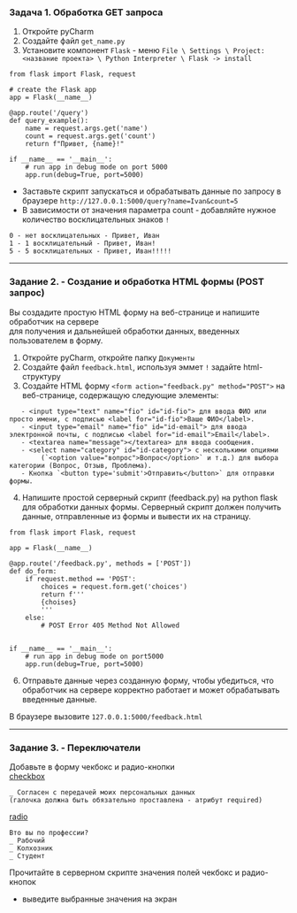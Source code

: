 ### Задача 1. Обработка GET запроса

1. Откройте pyCharm
2. Создайте файл `get_name.py`
3. Установите компонент `Flask` - меню `File \ Settings \ Project:<название проекта> \ Python Interpreter \ Flask -> install`
```
from flask import Flask, request

# create the Flask app
app = Flask(__name__)

@app.route('/query')
def query_example():
    name = request.args.get('name')
    count = request.args.get('count')
    return f"Привет, {name}!"

if __name__ == '__main__':
    # run app in debug mode on port 5000
    app.run(debug=True, port=5000)
```
- Заставьте скрипт запускаться и обрабатывать данные по запросу в браузере
`http://127.0.0.1:5000/query?name=Ivan&count=5`  
- В зависимости от значения параметра count - добавляйте нужное количество восклицательных знаков `!`
```
0 - нет восклицательных - Привет, Иван
1 - 1 восклицательный - Привет, Иван!
5 - 5 восклицательных - Привет, Иван!!!!!
```

<hr>
    
### Задание 2. - Создание и обработка HTML формы (POST запрос)

Вы создадите простую HTML форму на веб-странице и напишите обработчик на сервере  
для получения и дальнейшей обработки данных, введенных пользователем в форму.

1. Откройте pyCharm, откройте папку `Документы`
2. Создайте файл `feedback.html`, используя эммет `!` задайте html-структуру 
3. Создайте HTML форму `<form action="feedback.py" method="POST">` на веб-странице, содержащую следующие элементы:
```
   - <input type="text" name="fio" id="id-fio"> для ввода ФИО или просто имени, c подписью <label for="id-fio">Ваше ФИО</label>.
   - <input type="email" name="fio" id="id-email"> для ввода электронной почты, c подписью <label for="id-email">Email</label>.
   - <textarea name="message"></textarea> для ввода сообщения.
   - <select name="category" id="id-category"> с несколькими опциями
        (`<option value="вопрос">Вопрос</option>` и т.д.) для выбора категории (Вопрос, Отзыв, Проблема).
   - Кнопка `<button type='submit'>Отправить</button>` для отправки формы.
```
4. Напишите простой серверный скрипт (feedback.py) на python flask для обработки данных формы.
Серверный скрипт должен получить данные, отправленные из формы и вывести их на страницу.
```
from flask import Flask, request

app = Flask(__name__)

@app.route('/feedback.py', methods = ['POST'])
def do_form:
    if request.method == 'POST':
        choices = request.form.get('choices')
        return f'''
        {choises}
        '''
    else:
        # POST Error 405 Method Not Allowed


if __name__ == '__main__':
    # run app in debug mode on port5000
    app.run(debug=True, port=5000)
```
6. Отправьте данные через созданную форму, чтобы убедиться, что обработчик на сервере
корректно работает и может обрабатывать введенные данные.  

В браузере вызовите `127.0.0.1:5000/feedback.html`
<hr>
   
### Задание 3. - Переключатели

Добавьте в форму чекбокс и радио-кнопки  
[checkbox](https://developer.mozilla.org/en-US/docs/Web/HTML/Element/input/checkbox)  
```
_ Согласен с передачей моих персональных данных
(галочка должна быть обязательно проставлена - атрибут required)
```
[radio](https://developer.mozilla.org/en-US/docs/Web/HTML/Element/input/radio)  
```
Вто вы по профессии?
_ Рабочий
_ Колхозник
_ Студент
```
Прочитайте в серверном скрипте значения полей чекбокс и радио-кнопок  
- выведите выбранные значения на экран
